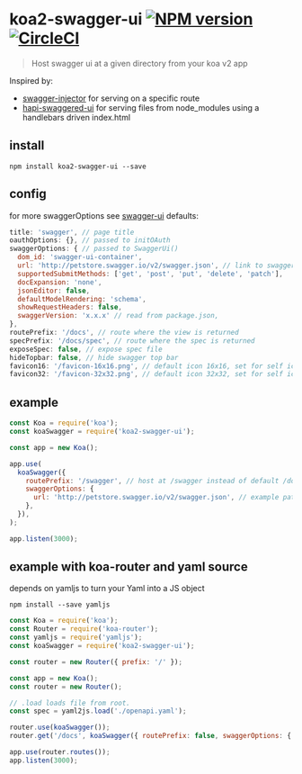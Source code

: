 # koa2-swagger-ui [![NPM version][npm-image]][npm-url] [![CircleCI](https://circleci.com/gh/scttcper/koa2-swagger-ui.svg?style=svg)](https://circleci.com/gh/scttcper/koa2-swagger-ui)

[npm-image]: https://img.shields.io/npm/v/koa2-swagger-ui.svg
[npm-url]: https://npmjs.org/package/koa2-swagger-ui
[travis-img]: https://api.travis-ci.org/scttcper/koa2-swagger-ui.svg?branch=master
[travis-url]: https://travis-ci.org/scttcper/koa2-swagger-ui
[coverage-img]: https://codecov.io/gh/scttcper/koa2-swagger-ui/branch/master/graph/badge.svg
[coverage-url]: https://codecov.io/gh/scttcper/koa2-swagger-ui

> Host swagger ui at a given directory from your koa v2 app

Inspired by:

* [swagger-injector](https://github.com/johnhof/swagger-injector) for serving on a specific route
* [hapi-swaggered-ui](https://github.com/z0mt3c/hapi-swaggered-ui) for serving files from node_modules using a handlebars driven index.html

## install

```
npm install koa2-swagger-ui --save
```

## config

for more swaggerOptions see [swagger-ui](https://github.com/swagger-api/swagger-ui#swaggerui)
defaults:

```javascript
title: 'swagger', // page title
oauthOptions: {}, // passed to initOAuth
swaggerOptions: { // passed to SwaggerUi()
  dom_id: 'swagger-ui-container',
  url: 'http://petstore.swagger.io/v2/swagger.json', // link to swagger.json
  supportedSubmitMethods: ['get', 'post', 'put', 'delete', 'patch'],
  docExpansion: 'none',
  jsonEditor: false,
  defaultModelRendering: 'schema',
  showRequestHeaders: false,
  swaggerVersion: 'x.x.x' // read from package.json,
},
routePrefix: '/docs', // route where the view is returned
specPrefix: '/docs/spec', // route where the spec is returned
exposeSpec: false, // expose spec file
hideTopbar: false, // hide swagger top bar
favicon16: '/favicon-16x16.png', // default icon 16x16, set for self icon
favicon32: '/favicon-32x32.png', // default icon 32x32, set for self icon
```

## example

```javascript
const Koa = require('koa');
const koaSwagger = require('koa2-swagger-ui');

const app = new Koa();

app.use(
  koaSwagger({
    routePrefix: '/swagger', // host at /swagger instead of default /docs
    swaggerOptions: {
      url: 'http://petstore.swagger.io/v2/swagger.json', // example path to json
    },
  }),
);

app.listen(3000);
```

## example with koa-router and yaml source
depends on yamljs to turn your Yaml into a JS object
```
npm install --save yamljs
```
```javascript
const Koa = require('koa');
const Router = require('koa-router');
const yamljs = require('yamljs');
const koaSwagger = require('koa2-swagger-ui');

const router = new Router({ prefix: '/' });

const app = new Koa();
const router = new Router();

// .load loads file from root.
const spec = yaml2js.load('./openapi.yaml');

router.use(koaSwagger());
router.get('/docs', koaSwagger({ routePrefix: false, swaggerOptions: { spec } }));

app.use(router.routes());
app.listen(3000);
```
